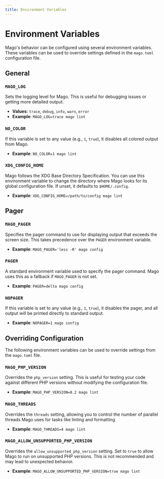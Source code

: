 ```yaml
---
title: Environment Variables
---
```


# Environment Variables

Mago's behavior can be configured using several environment variables. These variables can be used to override settings defined in the `mago.toml` configuration file.

## General

### `MAGO_LOG`

Sets the logging level for Mago. This is useful for debugging issues or getting more detailed output.

- **Values**: `trace`, `debug`, `info`, `warn`, `error`
- **Example**: `MAGO_LOG=trace mago lint`

### `NO_COLOR`

If this variable is set to any value (e.g., `1`, `true`), it disables all colored output from Mago.

- **Example**: `NO_COLOR=1 mago lint`

### `XDG_CONFIG_HOME`

Mago follows the XDG Base Directory Specification. You can use this environment variable to change the directory where Mago looks for its global configuration file. If unset, it defaults to `$HOME/.config`.

- **Example**: `XDG_CONFIG_HOME=/path/to/config mago lint`

## Pager

### `MAGO_PAGER`

Specifies the pager command to use for displaying output that exceeds the screen size. This takes precedence over the `PAGER` environment variable.

- **Example**: `MAGO_PAGER='less -R' mago config`

### `PAGER`

A standard environment variable used to specify the pager command. Mago uses this as a fallback if `MAGO_PAGER` is not set.

- **Example**: `PAGER=delta mago config`

### `NOPAGER`

If this variable is set to any value (e.g., `1`, `true`), it disables the pager, and all output will be printed directly to standard output.

- **Example**: `NOPAGER=1 mago config`

## Overriding Configuration

The following environment variables can be used to override settings from the `mago.toml` file.

### `MAGO_PHP_VERSION`

Overrides the `php_version` setting. This is useful for testing your code against different PHP versions without modifying the configuration file.

- **Example**: `MAGO_PHP_VERSION=8.2 mago lint`

### `MAGO_THREADS`

Overrides the `threads` setting, allowing you to control the number of parallel threads Mago uses for tasks like linting and formatting.

- **Example**: `MAGO_THREADS=4 mago lint`

### `MAGO_ALLOW_UNSUPPORTED_PHP_VERSION`

Overrides the `allow_unsupported_php_version` setting. Set to `true` to allow Mago to run on unsupported PHP versions. This is not recommended and may lead to unexpected behavior.

- **Example**: `MAGO_ALLOW_UNSUPPORTED_PHP_VERSION=true mago lint`
